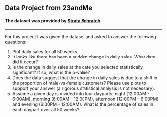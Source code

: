 Data Project from 23andMe
--
#### The dataset was provided by [Strata Schratch](https://www.stratascratch.com/)

---
For this project I was given the dataset and asked to answer the following questions:

  1) Plot daily sales for all 50 weeks.
  2) It looks like there has been a sudden change in daily sales. What date did it occur?
  3) Is the change in daily sales at the date you selected statistically significant? If so, what is the p-value?
  4) Does the data suggest that the change in daily sales is due to a shift in the proportion of male-vs-female customers? Please use plots to support your answer (a rigorous statistical analysis is not necessary).
  5) Assume a given day is divided into four dayparts: night (12:00AM - 6:00AM), morning (6:00AM - 12:00PM), afternoon (12:00PM - 6:00PM) and evening (6:00PM - 12:00AM). What is the percentage of sales in each daypart over all 50 weeks?
